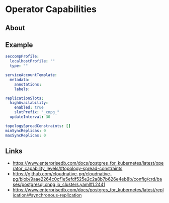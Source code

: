 # Operator Capabilities

## About

## Example
```yaml
seccompProfile: 
  localhostProfile: ""
  type: ""

serviceAccountTemplate:
  metadata:
    annotations:
    labels:

replicationSlots:
  highAvailability:
    enabled: true
    slotPrefix: "_cnpg_"
  updateInterval: 30

topologySpreadConstraints: []
minSyncReplicas: 0
maxSyncReplicas: 0
```

## Links
- https://www.enterprisedb.com/docs/postgres_for_kubernetes/latest/operator_capability_levels/#topology-spread-constraints
- https://github.com/cloudnative-pg/cloudnative-pg/blob/9aae2264c0cf1e5efdf525e2c2a8b7b626e4eb8b/config/crd/bases/postgresql.cnpg.io_clusters.yaml#L2441
- https://www.enterprisedb.com/docs/postgres_for_kubernetes/latest/replication/#synchronous-replication